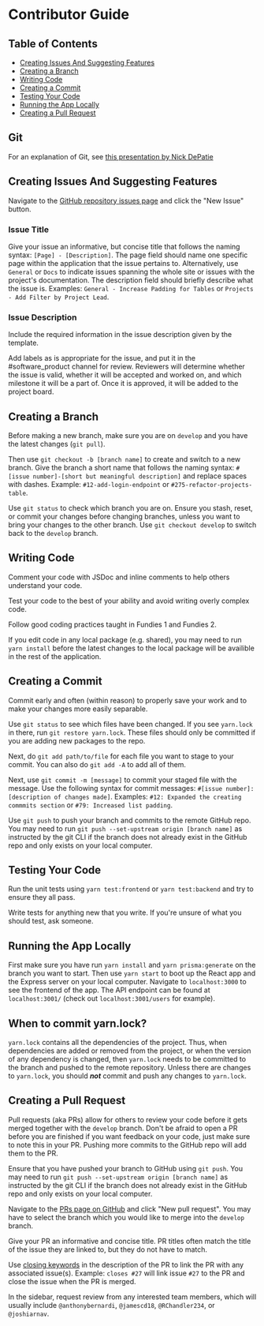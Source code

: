 # Contributor Guide

## Table of Contents

- [Creating Issues And Suggesting Features](https://github.com/Northeastern-Electric-Racing/FinishLine/blob/develop/docs/ContributorGuide.md#creating-issues-and-suggesting-features)
- [Creating a Branch](https://github.com/Northeastern-Electric-Racing/FinishLine/blob/develop/docs/ContributorGuide.md#creating-a-branch)
- [Writing Code](https://github.com/Northeastern-Electric-Racing/FinishLine/blob/develop/docs/ContributorGuide.md#writing-code)
- [Creating a Commit](https://github.com/Northeastern-Electric-Racing/FinishLine/blob/develop/docs/ContributorGuide.md#creating-a-commit)
- [Testing Your Code](https://github.com/Northeastern-Electric-Racing/FinishLine/blob/develop/docs/ContributorGuide.md#testing-your-code)
- [Running the App Locally](https://github.com/Northeastern-Electric-Racing/FinishLine/blob/develop/docs/ContributorGuide.md#running-the-app-locally)
- [Creating a Pull Request](https://github.com/Northeastern-Electric-Racing/FinishLine/blob/develop/docs/ContributorGuide.md#creating-a-pull-request)

## Git

For an explanation of Git, see [this presentation by Nick DePatie](https://docs.google.com/presentation/d/18_T_kDgsussS3cp9YDVCT7ngH9Onzyu93btziPgIoC4/edit?usp=sharing)

## Creating Issues And Suggesting Features

Navigate to the [GitHub repository issues page](https://github.com/Northeastern-Electric-Racing/FinishLine/issues) and click the "New Issue" button.

### Issue Title

Give your issue an informative, but concise title that follows the naming syntax: `[Page] - [Description]`.
The page field should name one specific page within the application that the issue pertains to.
Alternatively, use `General` or `Docs` to indicate issues spanning the whole site or issues with the project's documentation.
The description field should briefly describe what the issue is.
Examples: `General - Increase Padding for Tables` or `Projects - Add Filter by Project Lead`.

### Issue Description

Include the required information in the issue description given by the template.

Add labels as is appropriate for the issue, and put it in the #software_product channel for review.
Reviewers will determine whether the issue is valid, whether it will be accepted and worked on, and which milestone it will be a part of.
Once it is approved, it will be added to the project board.

## Creating a Branch

Before making a new branch, make sure you are on `develop` and you have the latest changes (`git pull`).

Then use `git checkout -b [branch name]` to create and switch to a new branch.
Give the branch a short name that follows the naming syntax: `#[issue number]-[short but meaningful description]` and replace spaces with dashes.
Example: `#12-add-login-endpoint` or `#275-refactor-projects-table`.

Use `git status` to check which branch you are on.
Ensure you stash, reset, or commit your changes before changing branches, unless you want to bring your changes to the other branch.
Use `git checkout develop` to switch back to the `develop` branch.

## Writing Code

Comment your code with JSDoc and inline comments to help others understand your code.

Test your code to the best of your ability and avoid writing overly complex code.

Follow good coding practices taught in Fundies 1 and Fundies 2.

If you edit code in any local package (e.g. shared), you may need to run `yarn install` before the latest changes to the local package will be availible in the rest of the application.

## Creating a Commit

Commit early and often (within reason) to properly save your work and to make your changes more easily separable.

Use `git status` to see which files have been changed. If you see `yarn.lock` in there, run `git restore yarn.lock`. These files should only be committed if you are adding new packages to the repo.

Next, do `git add path/to/file` for each file you want to stage to your commit. You can also do `git add -A` to add all of them.

Next, use `git commit -m [message]` to commit your staged file with the message.
Use the following syntax for commit messages: `#[issue number]: [description of changes made]`.
Examples: `#12: Expanded the creating commmits section` or `#79: Increased list padding`.

Use `git push` to push your branch and commits to the remote GitHub repo. You may need to run `git push --set-upstream origin [branch name]` as instructed by the git CLI if the branch does not already exist in the GitHub repo and only exists on your local computer.

## Testing Your Code

Run the unit tests using `yarn test:frontend` or `yarn test:backend` and try to ensure they all pass.

Write tests for anything new that you write. If you're unsure of what you should test, ask someone.

## Running the App Locally

First make sure you have run `yarn install` and `yarn prisma:generate` on the branch you want to start. Then use `yarn start` to boot up the React app and the Express server on your local computer.
Navigate to `localhost:3000` to see the frontend of the app.
The API endpoint can be found at `localhost:3001/` (check out `localhost:3001/users` for example).

## When to commit yarn.lock?

`yarn.lock` contains all the dependencies of the project.
Thus, when dependencies are added or removed from the project, or when the version of any dependency is changed, then `yarn.lock` needs to be committed to the branch and pushed to the remote repository.
Unless there are changes to `yarn.lock`, you should **_not_** commit and push any changes to `yarn.lock`.

## Creating a Pull Request

Pull requests (aka PRs) allow for others to review your code before it gets merged together with the `develop` branch.
Don't be afraid to open a PR before you are finished if you want feedback on your code, just make sure to note this in your PR.
Pushing more commits to the GitHub repo will add them to the PR.

Ensure that you have pushed your branch to GitHub using `git push`.
You may need to run `git push --set-upstream origin [branch name]` as instructed by the git CLI if the branch does not already exist in the GitHub repo and only exists on your local computer.

Navigate to the [PRs page on GitHub](https://github.com/Northeastern-Electric-Racing/FinishLine/pulls) and click "New pull request".
You may have to select the branch which you would like to merge into the `develop` branch.

Give your PR an informative and concise title.
PR titles often match the title of the issue they are linked to, but they do not have to match.

Use [closing keywords](https://docs.github.com/en/github/managing-your-work-on-github/linking-a-pull-request-to-an-issue) in the description of the PR to link the PR with any associated issue(s).
Example: `closes #27` will link issue `#27` to the PR and close the issue when the PR is merged.

In the sidebar, request review from any interested team members, which will usually include `@anthonybernardi`, `@jamescd18`, `@RChandler234`, or `@joshiarnav`.

